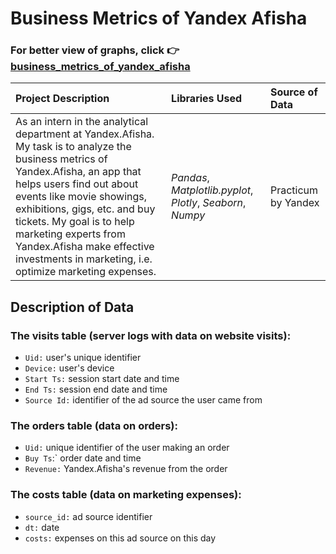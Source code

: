 # Business Metrics of Yandex Afisha

### For better view of graphs, click 👉 [business_metrics_of_yandex_afisha](https://nbviewer.jupyter.org/github/Emmanuel-Nti/business_metrics_yandex_afisha_nti/blob/master/business_metrics_nti.ipynb)


| Project Description | Libraries Used | Source of Data |
| :---------------------- | :---------------------- | :---------------------- | 
|As an intern in the analytical department at Yandex.Afisha. My task is to analyze the business metrics of Yandex.Afisha, an app that helps users find out about events like movie showings, exhibitions, gigs, etc. and buy tickets. My goal is to help marketing experts from Yandex.Afisha make effective investments in marketing, i.e. optimize marketing expenses. | *Pandas*, *Matplotlib.pyplot*, *Plotly*, *Seaborn*, *Numpy* | Practicum by Yandex |


## Description of Data

### The visits table (server logs with data on website visits):
- `Uid:` user's unique identifier
- `Device:` user's device
- `Start Ts:` session start date and time
- `End Ts:` session end date and time
- `Source Id:` identifier of the ad source the user came from

### The orders table (data on orders):
- `Uid:` unique identifier of the user making an order
- `Buy Ts`:` order date and time
- `Revenue:` Yandex.Afisha's revenue from the order

### The costs table (data on marketing expenses):
- `source_id:` ad source identifier
- `dt:` date
- `costs:` expenses on this ad source on this day
